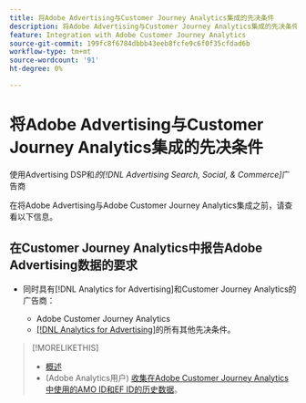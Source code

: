 ```yaml
---
title: 将Adobe Advertising与Customer Journey Analytics集成的先决条件
description: 将Adobe Advertising与Customer Journey Analytics集成的先决条件
feature: Integration with Adobe Customer Journey Analytics
source-git-commit: 199fc8f6784dbbb43eeb8fcfe9c6f0f35cfdad6b
workflow-type: tm+mt
source-wordcount: '91'
ht-degree: 0%

---
```


# 将Adobe Advertising与Customer Journey Analytics集成的先决条件

使用Advertising DSP和&#x200B;*的[!DNL Advertising Search, Social, & Commerce]*&#x200B;广告商

在将Adobe Advertising与Adobe Customer Journey Analytics集成之前，请查看以下信息。

## 在Customer Journey Analytics中报告Adobe Advertising数据的要求

* 同时具有[!DNL Analytics for Advertising]和Customer Journey Analytics的广告商：

   * Adobe Customer Journey Analytics<!-- any specific version? -->
   * [ [!DNL Analytics for Advertising]](/help/integrations/analytics/prerequisites.md)的所有其他先决条件。

>[!MORELIKETHIS]
>
>* [概述](overview.md)
>* (Adobe Analytics用户) [收集在Adobe Customer Journey Analytics中使用的AMO ID和EF ID的历史数据](/help/integrations/analytics/rvars-to-evars.md)。
